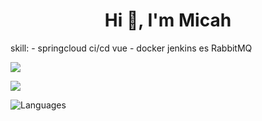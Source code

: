 <h1 align="center">Hi 👋, I'm Micah</h1>
skill:
-  springcloud ci/cd vue
-  docker jenkins es RabbitMQ
<p><img src="https://github-readme-stats.vercel.app/api?username=micah123321&count_private=true&show_icons=true&theme=radical" /> </p>
 <p> <img src="https://github-readme-streak-stats.herokuapp.com/?user=micah123321&theme=radical" /></p>
 <p> <img alt="Languages" src="https://github-readme-stats.vercel.app/api/top-langs/?username=micah123321&layout=compact&langs_count=10&show_icons=true&theme=radical" /> </p>
 